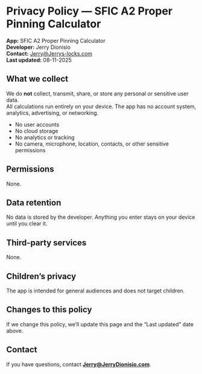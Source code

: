 # Privacy Policy — SFIC A2 Proper Pinning Calculator

**App:** SFIC A2 Proper Pinning Calculator  
**Developer:** Jerry Dionisio  
**Contact:** Jerry@Jerrys-locks.com  
**Last updated:** 08-11-2025

## What we collect
We do **not** collect, transmit, share, or store any personal or sensitive user data.  
All calculations run entirely on your device. The app has no account system, analytics, advertising, or networking.

- No user accounts  
- No cloud storage  
- No analytics or tracking  
- No camera, microphone, location, contacts, or other sensitive permissions

## Permissions
None.

## Data retention
No data is stored by the developer. Anything you enter stays on your device until you clear it.

## Third-party services
None.

## Children’s privacy
The app is intended for general audiences and does not target children.

## Changes to this policy
If we change this policy, we’ll update this page and the “Last updated” date above.

## Contact
If you have questions, contact **Jerry@JerryDionisio.com**.
